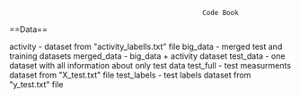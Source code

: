                                                     Code Book

==Data==

activity - dataset from "activity_labells.txt" file
big_data - merged test and training datasets
merged_data - big_data + activity dataset
test_data - one dataset with all information about only test data
test_full - test measurments dataset from "X_test.txt" file
test_labels - test labels dataset from "y_test.txt" file
 
